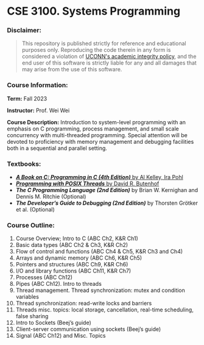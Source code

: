 # CSE 3100. Systems Programming

### Disclaimer:
> This repository is published strictly for reference and educational purposes only. Reproducing the code therein in any form is considered a violation of [UCONN's academic integrity policy](https://community.uconn.edu/the-student-code-appendix-a/), and the end user of this software is strictly liable for any and all damages that may arise from the use of this software.

### Course Information:

**Term:** Fall 2023

**Instructor:** Prof. Wei Wei

**Course Description:**
Introduction to system-level programming with an emphasis on C programming, process management, and small scale concurrency with multi-threaded programming. Special attention will be devoted to proficiency with memory management and debugging facilities both in a sequential and parallel setting.

### Textbooks:

* [***A Book on C: Programming in C (4th Edition)*** by Al Kelley, Ira Pohl](https://www.amazon.com/Book-Programming-4th-Al-Kelley/dp/0201183994)
* [***Programming with POSIX Threads*** by David R. Butenhof](https://www.amazon.com/Programming-POSIX-Threads-David-Butenhof-dp-0201633922/dp/0201633922/ref=mt_paperback?_encoding=UTF8&me=&qid=)
* ***The C Programming Language (2nd Edition)*** by Brian W. Kernighan and Dennis M. Ritchie (Optional)
* ***The Developer’s Guide to Debugging (2nd Edition)*** by Thorsten Grötker et al. (Optional)

### Course Outline:

1. Course Overview; Intro to C (ABC Ch2, K&R Ch1)
2. Basic data types (ABC Ch2 & Ch3, K&R Ch2)
3. Flow of control and functions (ABC Ch4 & Ch5, K&R Ch3 and Ch4)
4. Arrays and dynamic memory (ABC Ch6, K&R Ch5)
5. Pointers and structures (ABC Ch9, K&R Ch6)
6. I/O and library functions (ABC Ch11, K&R Ch7)
7. Processes (ABC Ch12)
8. Pipes (ABC Ch12). Intro to threads
9. Thread management. Thread synchronization: mutex and condition variables
10. Thread synchronization: read-write locks and barriers
11. Threads misc. topics: local storage, cancellation, real-time scheduling, false sharing
12. Intro to Sockets (Beej’s guide)
13. Client-server communication using sockets (Beej’s guide)
14. Signal (ABC Ch12) and Misc. Topics
